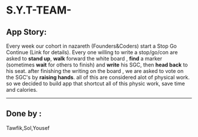# S.Y.T-TEAM-

## App Story:
Every week our cohort in nazareth (Founders&Coders) start a Stop Go Continue (Link for details).
Every one willing to write a stop/go/con are asked to **stand up**, **walk** forward the white board , **find** a marker (sometimes **wait** for others to finish) and **write** his SGC, then **head back** to his seat.
after finishing the writing on the board , we are asked to vote on the SGC's by **raising hands**.
all of this are considered alot of physical work.
so we decided to build app that shortcut all of this physic work, save time and calories.
_______________________________________
## Done by :
Tawfik,Sol,Yousef
